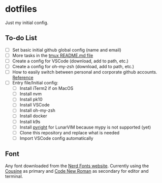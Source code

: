 # dotfiles

Just my initial config.

## To-do List

- [ ] Set basic initial github global config (name and email)
- [ ] More tasks in the [tmux README.md file](https://github.com/leandromuto/dotfiles/tree/main/tmux/README.md)
- [ ] Create a config for VSCode (download, add to path, etc.)
- [ ] Create a config for oh-my-zsh (download, add to path, etc.)
- [ ] How to easily switch between personal and corporate github accounts. [Reference](https://gist.github.com/rahularity/86da20fe3858e6b311de068201d279e3)
- [ ] Entry file/Initial config:
  - [ ] Install iTerm2 if on MacOS
  - [ ] Install nvm
  - [ ] Install pk10
  - [ ] Install VSCode
  - [ ] Install oh-my-zsh
  - [ ] Install docker
  - [ ] Install k9s
  - [ ] Install [pyright](https://github.com/microsoft/pyright) for LunarVIM because mypy is not supported (yet)
  - [ ] Clone this repository and replace what is needed
  - [ ] Import VSCode config automatically

## Font

Any font downloaded from the [Nerd Fonts website](https://www.nerdfonts.com/font-downloads). Currently using the [Cousine](https://www.programmingfonts.org/#cousine) as primary and [Code New Roman](https://www.programmingfonts.org/#code-new-roman) as secondary for editor and terminal.
